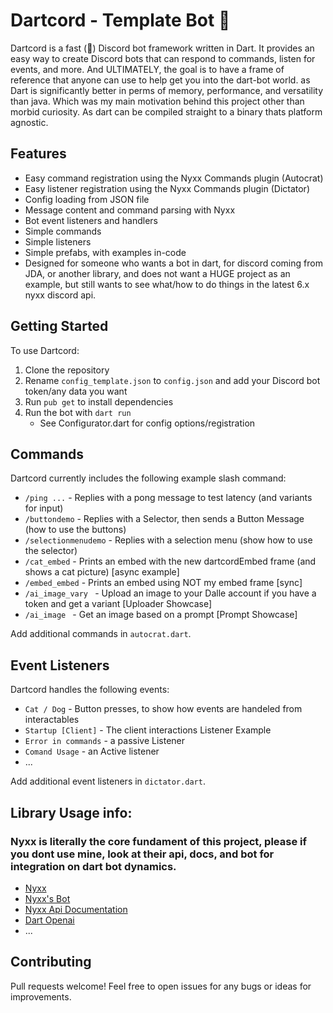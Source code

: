 # Dartcord - Template Bot 🚀

Dartcord is a fast (🚀) Discord bot framework written in Dart. It provides an easy way to create Discord bots that can
respond to commands, listen for events, and more.
And ULTIMATELY, the goal is to have a frame of reference that anyone can use to help get you into the dart-bot world. as
Dart is significantly better in perms of memory, performance, and versatility than java. Which was my main motivation
behind this project other than morbid curiosity. As dart can be compiled straight to a binary thats platform agnostic.

## Features

- Easy command registration using the Nyxx Commands plugin (Autocrat)
- Easy listener registration using the Nyxx Commands plugin (Dictator)
- Config loading from JSON file
- Message content and command parsing with Nyxx
- Bot event listeners and handlers
- Simple commands
- Simple listeners
- Simple prefabs, with examples in-code
- Designed for someone who wants a bot in dart, for discord coming from JDA, or another library, and does not want a
  HUGE project as an example, but still wants to see what/how to do things in the latest 6.x nyxx discord api.

## Getting Started

To use Dartcord:

1. Clone the repository
2. Rename `config_template.json` to `config.json` and add your Discord bot token/any data you want
3. Run `pub get` to install dependencies
4. Run the bot with `dart run`
    - See Configurator.dart for config options/registration

## Commands

Dartcord currently includes the following example slash command:

- `/ping ...` - Replies with a pong message to test latency (and variants for input)
- `/buttondemo` - Replies with a Selector, then sends a Button Message (how to use the buttons)
- `/selectionmenudemo` - Replies with a selection menu (show how to use the selector)
- `/cat_embed` - Prints an embed with the new dartcordEmbed frame (and shows a cat picture) [async example]
- `/embed_embed` - Prints an embed using NOT my embed frame [sync]
- `/ai_image_vary ` - Upload an image to your Dalle account if you have a token and get a variant [Uploader Showcase]
- `/ai_image ` - Get an image based on a prompt [Prompt Showcase]

Add additional commands in `autocrat.dart`.

## Event Listeners

Dartcord handles the following events:

- `Cat / Dog` - Button presses, to show how events are handeled from interactables
- `Startup [Client]` - The client interactions Listener Example
- `Error in commands` - a passive Listener
- `Comand Usage` - an Active listener
- ...

Add additional event listeners in `dictator.dart`.

## Library Usage info:

### Nyxx is literally the core fundament of this project, please if you dont use mine, look at their api, docs, and bot for integration on dart bot dynamics.

- [Nyxx](https://github.com/nyxx-discord/running_on_dart)
- [Nyxx's Bot](https://github.com/nyxx-discord/running_on_dart)
- [Nyxx Api Documentation](https://nyxx.l7ssha.xyz/docs/intro/)
- [Dart Openai](https://pub.dev/packages/dart_openai)
- ...

## Contributing

Pull requests welcome! Feel free to open issues for any bugs or ideas for improvements.
